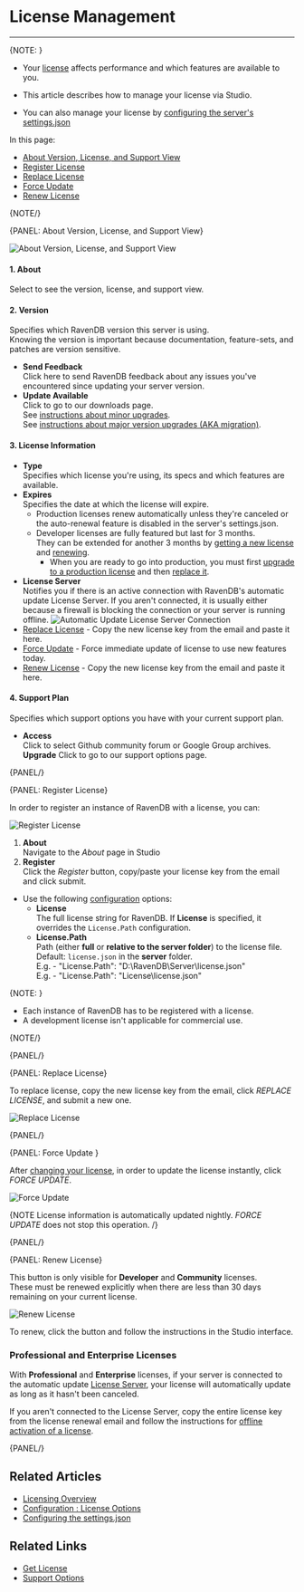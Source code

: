﻿# License Management
---

{NOTE: }

* Your [license](../../server/configuration/licensing/licensing-overview) affects performance and which features are available to you. 

* This article describes how to manage your license via Studio. 

* You can also manage your license by [configuring the server's settings.json](../../server/configuration/licensing/licensing-overview#activating-your-license)

In this page: 

* [About Version, License, and Support View](../../studio/server/license-management#about-version,-license,-and-support-view)
* [Register License](../../studio/server/license-management#register-license)
* [Replace License](../../studio/server/license-management#replace-license)
* [Force Update](../../studio/server/license-management#force-update)
* [Renew License](../../studio/server/license-management#renew-license)

{NOTE/}

{PANEL: About Version, License, and Support View}

![About Version, License, and Support View](images/manage-license-full-view.png "About Version, License, and Support View")

#### 1. **About**  
   Select to see the version, license, and support view.  

#### 2. **Version**  
Specifies which RavenDB version this server is using.  
Knowing the version is important because documentation, feature-sets, and patches are version sensitive.

   * **Send Feedback**  
     Click here to send RavenDB feedback about any issues you've encountered since updating your server version.
   * **Update Available**  
     Click to go to our downloads page.  
     See [instructions about minor upgrades](../../start/installation/upgrading-to-new-version).  
     See [instructions about major version upgrades (AKA migration)](../../migration/server/data-migration).

#### 3. **License Information**  

   * **Type**  
     Specifies which license you're using, its specs and which features are available.
   * **Expires**  
     Specifies the date at which the license will expire.  
     * Production licenses renew automatically unless they're canceled or the auto-renewal feature is disabled in the 
       server's settings.json.
     * Developer licenses are fully featured but last for 3 months.  
       They can be extended for another 3 months by [getting a new license](https://ravendb.net/buy#developer) 
       and [renewing](../../studio/server/license-management#renew-license).
       * When you are ready to go into production, you must first [upgrade to a production license](https://ravendb.net/buy)
         and then [replace it](../../studio/server/license-management#replace-license).
   * **License Server**  
     Notifies you if there is an active connection with RavenDB's automatic update License Server.
     If you aren't connected, it is usually either because a firewall is blocking the connection or your server is running offline.
     ![Automatic Update License Server Connection](images/license-server.png "Automatic Update License Server Connection")
   * [Replace License](../../studio/server/license-management#replace-license) - Copy the new license key from the email and paste it here. 
   * [Force Update](../../studio/server/license-management#force-update) - Force immediate update of license to use new features today. 
   * [Renew License](../../studio/server/license-management#renew-license) - Copy the new license key from the email and paste it here. 

#### 4. **Support Plan**  
Specifies which support options you have with your current support plan.  

   * **Access**  
     Click to select Github community forum or Google Group archives. 
     **Upgrade**
     Click to go to our support options page.  
   

{PANEL/}

{PANEL: Register License}

In order to register an instance of RavenDB with a license, you can: 

![Register License](images/manage-license-1.png "Register License")

1. **About**  
   Navigate to the _About_ page in Studio 
2. **Register**  
   Click the _Register_ button, copy/paste your license key from the email and click submit.

* Use the following [configuration](../../server/configuration/license-configuration) options:
   * **License**  
     The full license string for RavenDB. If **License** is specified, it overrides the `License.Path` configuration.
   * **License.Path**  
     Path (either **full** or **relative to the server folder**) to the license file.  
     Default: `license.json` in the **server** folder.  
     E.g. - "License.Path": "D:\\RavenDB\\Server\\license.json"  
     E.g. - "License.Path": "License\\license.json"  

{NOTE: }

* Each instance of RavenDB has to be registered with a license.  
* A development license isn't applicable for commercial use.  

{NOTE/}

{PANEL/}

{PANEL: Replace License} 

To replace license, copy the new license key from the email, click _REPLACE LICENSE_, and submit a new one.

![Replace License](images/manage-license-2.png "Replace License")

{PANEL/}

{PANEL: Force Update }

After [changing your license](https://ravendb.net/buy), in order to update the license instantly, click _FORCE UPDATE_.

![Force Update](images/manage-license-3.png "Force Update")

{NOTE License information is automatically updated nightly.  _FORCE UPDATE_ does not stop this operation. /}

{PANEL/}

{PANEL: Renew License}

This button is only visible for **Developer** and **Community** licenses.  
These must be renewed explicitly when there are less than 30 days remaining on your current license.  

![Renew License](images/manage-license-4.png "Renew License")

To renew, click the button and follow the instructions in the Studio interface.

### Professional and Enterprise Licenses

With **Professional** and **Enterprise** licenses, if your server is connected to the automatic update [License Server](../../studio/server/license-management#license-information),
your license will automatically update as long as it hasn't been canceled.

If you aren't connected to the License Server, copy the entire license key from the license renewal email and follow the instructions for
[offline activation of a license](../../server/configuration/licensing/licensing-overview#offline-activation,-upgrade,-and-renewal). 


{PANEL/}

## Related Articles

- [Licensing Overview](../../server/configuration/licensing/license-configuration)
- [Configuration : License Options](../../server/configuration/license-configuration)
- [Configuring the settings.json](../../../server/configuration/configuration-options#settings.json)


## Related Links

- [Get License](https://ravendb.net/buy)
- [Support Options](https://ravendb.net/support)

